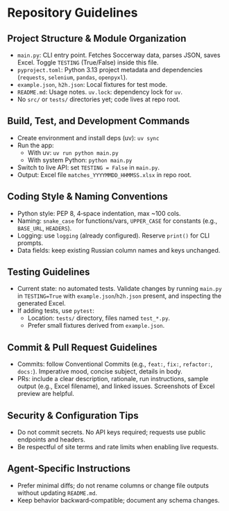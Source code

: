 # Repository Guidelines

## Project Structure & Module Organization
- `main.py`: CLI entry point. Fetches Soccerway data, parses JSON, saves Excel. Toggle `TESTING` (True/False) inside this file.
- `pyproject.toml`: Python 3.13 project metadata and dependencies (`requests`, `selenium`, `pandas`, `openpyxl`).
- `example.json`, `h2h.json`: Local fixtures for test mode.
- `README.md`: Usage notes. `uv.lock`: dependency lock for `uv`.
- No `src/` or `tests/` directories yet; code lives at repo root.

## Build, Test, and Development Commands
- Create environment and install deps (uv): `uv sync`
- Run the app:
  - With uv: `uv run python main.py`
  - With system Python: `python main.py`
- Switch to live API: set `TESTING = False` in `main.py`.
- Output: Excel file `matches_YYYYMMDD_HHMMSS.xlsx` in repo root.

## Coding Style & Naming Conventions
- Python style: PEP 8, 4‑space indentation, max ~100 cols.
- Naming: `snake_case` for functions/vars, `UPPER_CASE` for constants (e.g., `BASE_URL`, `HEADERS`).
- Logging: use `logging` (already configured). Reserve `print()` for CLI prompts.
- Data fields: keep existing Russian column names and keys unchanged.

## Testing Guidelines
- Current state: no automated tests. Validate changes by running `main.py` in `TESTING=True` with `example.json`/`h2h.json` present, and inspecting the generated Excel.
- If adding tests, use `pytest`:
  - Location: `tests/` directory, files named `test_*.py`.
  - Prefer small fixtures derived from `example.json`.

## Commit & Pull Request Guidelines
- Commits: follow Conventional Commits (e.g., `feat:`, `fix:`, `refactor:`, `docs:`). Imperative mood, concise subject, details in body.
- PRs: include a clear description, rationale, run instructions, sample output (e.g., Excel filename), and linked issues. Screenshots of Excel preview are helpful.

## Security & Configuration Tips
- Do not commit secrets. No API keys required; requests use public endpoints and headers.
- Be respectful of site terms and rate limits when enabling live requests.

## Agent-Specific Instructions
- Prefer minimal diffs; do not rename columns or change file outputs without updating `README.md`.
- Keep behavior backward‑compatible; document any schema changes.
